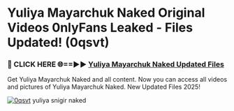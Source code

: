 # Yuliya Mayarchuk Naked Original Videos 0nlyFans Leaked - Files Updated! (0qsvt)

<h3>🔴 CLICK HERE 🌐==►► <a href="https://tinyurl.com/yckcrads" rel="nofollow">Yuliya Mayarchuk Naked Updated Files</a></h3>

Get Yuliya Mayarchuk Naked and all content. Now you can access all videos and pictures of Yuliya Mayarchuk Naked. New Updated Files 2025!

[![0qsvt](https://i.imgur.com/hpKpOFt.gif)](https://tinyurl.com/yckcrads)
yuliya snigir naked
